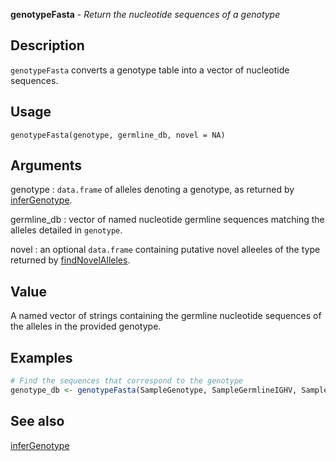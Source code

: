 **genotypeFasta** - *Return the nucleotide sequences of a genotype*

Description
--------------------

`genotypeFasta` converts a genotype table into a vector of nucleotide
sequences.


Usage
--------------------
```
genotypeFasta(genotype, germline_db, novel = NA)
```

Arguments
-------------------

genotype
:   `data.frame` of alleles denoting a genotype, 
as returned by [inferGenotype](inferGenotype.md).

germline_db
:   vector of named nucleotide germline sequences
matching the alleles detailed in `genotype`.

novel
:   an optional `data.frame` containing putative
novel alleeles of the type returned by
[findNovelAlleles](findNovelAlleles.md).




Value
-------------------

A named vector of strings containing the germline nucleotide
sequences of the alleles in the provided genotype.



Examples
-------------------

```R
# Find the sequences that correspond to the genotype
genotype_db <- genotypeFasta(SampleGenotype, SampleGermlineIGHV, SampleNovel)

```



See also
-------------------

[inferGenotype](inferGenotype.md)






